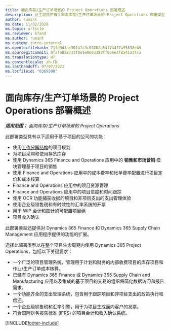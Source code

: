 ```yaml
---
title: 面向库存/生产订单场景的 Project Operations 部署概述
description: 此主题提供有关面向库存/生产订单场景的 Project Operations 部署类型的信息。
author: rumant
ms.date: 11/02/2020
ms.topic: article
ms.reviewer: kfend
ms.author: rumant
ms.custom: intro-internal
ms.openlocfilehash: 71fd9d3ae30147c3c03202a54f74477a95838eb9
ms.sourcegitcommit: 0fafe022731f0e1e8693382ff906e3f8541d34ca
ms.translationtype: HT
ms.contentlocale: zh-CN
ms.lasthandoff: 07/07/2021
ms.locfileid: "6369500"
---
```

# <a name="project-operations-for-stockedproduction-based-scenarios-deployment-overview"></a>面向库存/生产订单场景的 Project Operations 部署概述

_**适用范围：** 面向库存/生产订单场景的 Project Operations_


此部署类型具有以下适用于基于项目的公司的功能：

- 使用[工作分解结构](work-breakdown-structures.md)的项目规划
- 为项目采购和使用存货库存
- 使用 Dynamics 365 Finance and Operations 应用中的 **销售和市场营销** 模块管理基于项目的销售
- 使用 Finance and Operations 应用中的成本费率和帐单费率配置进行项目定价和成本核算
- Finance and Operations 应用中的项目资源管理
- Finance and Operations 应用中的项目进度和时间跟踪
- 使用 OCR 功能捕获收据的项目和非项目支出的支出管理体验
- 使用企业级销售税和有时效性的汇率系统的开票
- 用于 WIP 会计和应计的可配置项目组
- 项目收入确认

此部署类型还提供对 Dynamics 365 Finance 和 Dynamics 365 Supply Chain Management 应用程序提供的功能的扩展。

选择此部署类型以在整个项目生命周期内使用 Dynamics 365 Project Operations，包括以下关键要求：

- 一个广泛的项目管理系统，管理用于计划和财务的内部收费项目的库存项目和作业/生产订单成本核算。
- 已经有 Dynamics 365 Finance 或 Dynamics 365 Supply Chain and Manufacturing 应用以及集成的基于项目的交易的组织将简化数据访问和报告需求。
- 一个功能齐全的支出管理系统，包含用于跟踪项目和非项目支出的政策执行和偿还。
- 一个企业级销售税和汇率引擎，用于为项目生成面向客户的发票。
- 符合国际财务报告标准 (IFRS) 的项目会计和收入确认系统。



[!INCLUDE[footer-include](../includes/footer-banner.md)]
